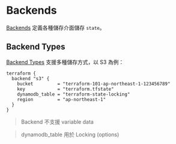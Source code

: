 # Backends

[Backends](https://www.terraform.io/docs/backends/index.html) 定義各種儲存介面儲存 `state`。

## Backend Types

[Backend Types](https://www.terraform.io/docs/backends/types/index.html) 支援多種儲存方式，以 S3 為例：

```
terraform {
  backend "s3" {
    bucket         = "terraform-101-ap-northeast-1-123456789"
    key            = "terraform.tfstate"
    dynamodb_table = "terraform-state-locking"
    region         = "ap-northeast-1"
  }
}
```

> Backend 不支援 variable data

> dynamodb_table 用於 Locking (options) 
